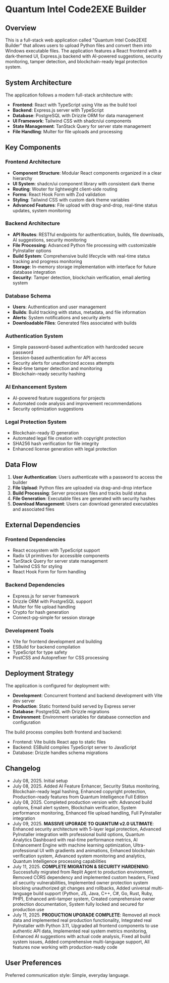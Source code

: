 # Quantum Intel Code2EXE Builder

## Overview

This is a full-stack web application called "Quantum Intel Code2EXE Builder" that allows users to upload Python files and convert them into Windows executable files. The application features a React frontend with a dark-themed UI, Express.js backend with AI-powered suggestions, security monitoring, tamper detection, and blockchain-ready legal protection system.

## System Architecture

The application follows a modern full-stack architecture with:

- **Frontend**: React with TypeScript using Vite as the build tool
- **Backend**: Express.js server with TypeScript
- **Database**: PostgreSQL with Drizzle ORM for data management
- **UI Framework**: Tailwind CSS with shadcn/ui components
- **State Management**: TanStack Query for server state management
- **File Handling**: Multer for file uploads and processing

## Key Components

### Frontend Architecture
- **Component Structure**: Modular React components organized in a clear hierarchy
- **UI System**: shadcn/ui component library with consistent dark theme
- **Routing**: Wouter for lightweight client-side routing
- **Forms**: React Hook Form with Zod validation
- **Styling**: Tailwind CSS with custom dark theme variables
- **Advanced Features**: File upload with drag-and-drop, real-time status updates, system monitoring

### Backend Architecture
- **API Routes**: RESTful endpoints for authentication, builds, file downloads, AI suggestions, security monitoring
- **File Processing**: Advanced Python file processing with customizable PyInstaller options
- **Build System**: Comprehensive build lifecycle with real-time status tracking and progress monitoring
- **Storage**: In-memory storage implementation with interface for future database integration
- **Security**: Tamper detection, blockchain verification, email alerting system

### Database Schema
- **Users**: Authentication and user management
- **Builds**: Build tracking with status, metadata, and file information
- **Alerts**: System notifications and security alerts
- **Downloadable Files**: Generated files associated with builds

### Authentication System
- Simple password-based authentication with hardcoded secure password
- Session-based authentication for API access
- Security alerts for unauthorized access attempts
- Real-time tamper detection and monitoring
- Blockchain-ready security hashing

### AI Enhancement System
- AI-powered feature suggestions for projects
- Automated code analysis and improvement recommendations
- Security optimization suggestions

### Legal Protection System
- Blockchain-ready ID generation
- Automated legal file creation with copyright protection
- SHA256 hash verification for file integrity
- Enhanced license generation with legal protection

## Data Flow

1. **User Authentication**: Users authenticate with a password to access the builder
2. **File Upload**: Python files are uploaded via drag-and-drop interface
3. **Build Processing**: Server processes files and tracks build status
4. **File Generation**: Executable files are generated with security hashes
5. **Download Management**: Users can download generated executables and associated files

## External Dependencies

### Frontend Dependencies
- React ecosystem with TypeScript support
- Radix UI primitives for accessible components
- TanStack Query for server state management
- Tailwind CSS for styling
- React Hook Form for form handling

### Backend Dependencies
- Express.js for server framework
- Drizzle ORM with PostgreSQL support
- Multer for file upload handling
- Crypto for hash generation
- Connect-pg-simple for session storage

### Development Tools
- Vite for frontend development and building
- ESBuild for backend compilation
- TypeScript for type safety
- PostCSS and Autoprefixer for CSS processing

## Deployment Strategy

The application is configured for deployment with:

- **Development**: Concurrent frontend and backend development with Vite dev server
- **Production**: Static frontend build served by Express server
- **Database**: PostgreSQL with Drizzle migrations
- **Environment**: Environment variables for database connection and configuration

The build process compiles both frontend and backend:
- Frontend: Vite builds React app to static files
- Backend: ESBuild compiles TypeScript server to JavaScript
- Database: Drizzle handles schema migrations

## Changelog
- July 08, 2025. Initial setup
- July 08, 2025. Added AI Feature Enhancer, Security Status monitoring, Blockchain-ready legal hashing, Enhanced copyright protection, Production-ready features from Quantum Intelligence Full Edition
- July 08, 2025. Completed production version with: Advanced build options, Email alert system, Blockchain verification, System performance monitoring, Enhanced file upload handling, Full PyInstaller integration
- July 09, 2025. **MASSIVE UPGRADE TO QUANTUM v2.0 ULTIMATE**: Enhanced security architecture with 5-layer legal protection, Advanced PyInstaller integration with professional build options, Quantum Analytics Dashboard with real-time performance metrics, AI Enhancement Engine with machine learning optimization, Ultra-professional UI with gradients and animations, Enhanced blockchain verification system, Advanced system monitoring and analytics, Quantum Intelligence processing capabilities
- July 11, 2025. **COMPLETE MIGRATION & SECURITY HARDENING**: Successfully migrated from Replit Agent to production environment, Removed CORS dependency and implemented custom headers, Fixed all security vulnerabilities, Implemented owner protection system blocking unauthorized git changes and rollbacks, Added universal multi-language build support (Python, JS, Java, C++, C#, Go, Rust, Ruby, PHP), Enhanced anti-tamper system, Created comprehensive owner protection documentation, System fully locked and secured for production use
- July 11, 2025. **PRODUCTION UPGRADE COMPLETE**: Removed all mock data and implemented real production functionality, Integrated real PyInstaller with Python 3.11, Upgraded all frontend components to use authentic API data, Implemented real system metrics monitoring, Enhanced AI suggestions with actual code analysis, Fixed all build system issues, Added comprehensive multi-language support, All features now working with production-ready code

## User Preferences

Preferred communication style: Simple, everyday language.